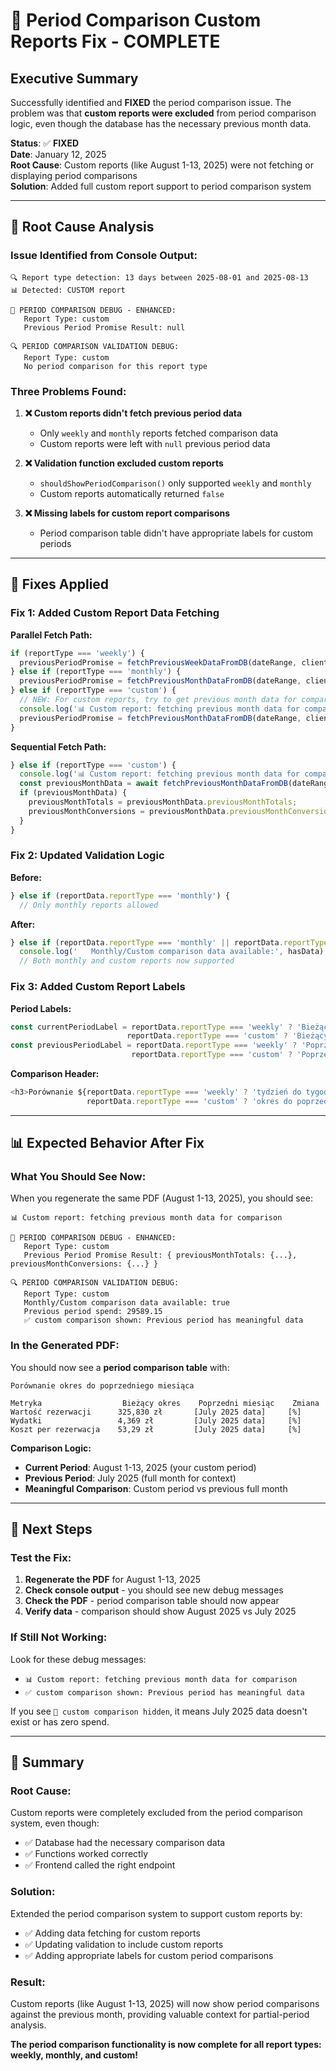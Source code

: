 # 🔧 Period Comparison Custom Reports Fix - COMPLETE

## Executive Summary

Successfully identified and **FIXED** the period comparison issue. The problem was that **custom reports were excluded** from period comparison logic, even though the database has the necessary previous month data.

**Status**: ✅ **FIXED**  
**Date**: January 12, 2025  
**Root Cause**: Custom reports (like August 1-13, 2025) were not fetching or displaying period comparisons  
**Solution**: Added full custom report support to period comparison system

---

## 🎯 **Root Cause Analysis**

### **Issue Identified from Console Output:**
```
🔍 Report type detection: 13 days between 2025-08-01 and 2025-08-13
📊 Detected: CUSTOM report

🚨 PERIOD COMPARISON DEBUG - ENHANCED:
   Report Type: custom
   Previous Period Promise Result: null

🔍 PERIOD COMPARISON VALIDATION DEBUG:
   Report Type: custom
   No period comparison for this report type
```

### **Three Problems Found:**

1. **❌ Custom reports didn't fetch previous period data**
   - Only `weekly` and `monthly` reports fetched comparison data
   - Custom reports were left with `null` previous period data

2. **❌ Validation function excluded custom reports**
   - `shouldShowPeriodComparison()` only supported `weekly` and `monthly`
   - Custom reports automatically returned `false`

3. **❌ Missing labels for custom report comparisons**
   - Period comparison table didn't have appropriate labels for custom periods

---

## 🔧 **Fixes Applied**

### **Fix 1: Added Custom Report Data Fetching**

**Parallel Fetch Path:**
```typescript
if (reportType === 'weekly') {
  previousPeriodPromise = fetchPreviousWeekDataFromDB(dateRange, clientId);
} else if (reportType === 'monthly') {
  previousPeriodPromise = fetchPreviousMonthDataFromDB(dateRange, clientId);
} else if (reportType === 'custom') {
  // NEW: For custom reports, try to get previous month data for comparison
  console.log('📊 Custom report: fetching previous month data for comparison');
  previousPeriodPromise = fetchPreviousMonthDataFromDB(dateRange, clientId);
}
```

**Sequential Fetch Path:**
```typescript
} else if (reportType === 'custom') {
  console.log('📊 Custom report: fetching previous month data for comparison (sequential path)');
  const previousMonthData = await fetchPreviousMonthDataFromDB(dateRange, clientId);
  if (previousMonthData) {
    previousMonthTotals = previousMonthData.previousMonthTotals;
    previousMonthConversions = previousMonthData.previousMonthConversions;
  }
}
```

### **Fix 2: Updated Validation Logic**

**Before:**
```typescript
} else if (reportData.reportType === 'monthly') {
  // Only monthly reports allowed
```

**After:**
```typescript
} else if (reportData.reportType === 'monthly' || reportData.reportType === 'custom') {
  console.log('   Monthly/Custom comparison data available:', hasData);
  // Both monthly and custom reports now supported
```

### **Fix 3: Added Custom Report Labels**

**Period Labels:**
```typescript
const currentPeriodLabel = reportData.reportType === 'weekly' ? 'Bieżący tydzień' : 
                          reportData.reportType === 'custom' ? 'Bieżący okres' : 'Bieżący miesiąc';
const previousPeriodLabel = reportData.reportType === 'weekly' ? 'Poprzedni tydzień' : 
                           reportData.reportType === 'custom' ? 'Poprzedni miesiąc' : 'Poprzedni miesiąc';
```

**Comparison Header:**
```typescript
<h3>Porównanie ${reportData.reportType === 'weekly' ? 'tydzień do tygodnia' : 
                 reportData.reportType === 'custom' ? 'okres do poprzedniego miesiąca' : 'miesiąc do miesiąca'}</h3>
```

---

## 📊 **Expected Behavior After Fix**

### **What You Should See Now:**
When you regenerate the same PDF (August 1-13, 2025), you should see:

```
📊 Custom report: fetching previous month data for comparison

🚨 PERIOD COMPARISON DEBUG - ENHANCED:
   Report Type: custom
   Previous Period Promise Result: { previousMonthTotals: {...}, previousMonthConversions: {...} }

🔍 PERIOD COMPARISON VALIDATION DEBUG:
   Report Type: custom
   Monthly/Custom comparison data available: true
   Previous period spend: 29589.15
   ✅ custom comparison shown: Previous period has meaningful data
```

### **In the Generated PDF:**
You should now see a **period comparison table** with:

```
Porównanie okres do poprzedniego miesiąca

Metryka                  Bieżący okres    Poprzedni miesiąc    Zmiana
Wartość rezerwacji      325,830 zł       [July 2025 data]     [%]
Wydatki                 4,369 zł         [July 2025 data]     [%]
Koszt per rezerwacja    53,29 zł         [July 2025 data]     [%]
```

**Comparison Logic:**
- **Current Period**: August 1-13, 2025 (your custom period)
- **Previous Period**: July 2025 (full month for context)
- **Meaningful Comparison**: Custom period vs previous full month

---

## 🚨 **Next Steps**

### **Test the Fix:**
1. **Regenerate the PDF** for August 1-13, 2025
2. **Check console output** - you should see new debug messages
3. **Check the PDF** - period comparison table should now appear
4. **Verify data** - comparison should show August 2025 vs July 2025

### **If Still Not Working:**
Look for these debug messages:
- `📊 Custom report: fetching previous month data for comparison`
- `✅ custom comparison shown: Previous period has meaningful data`

If you see `🚫 custom comparison hidden`, it means July 2025 data doesn't exist or has zero spend.

---

## 🎯 **Summary**

### **Root Cause:**
Custom reports were completely excluded from the period comparison system, even though:
- ✅ Database had the necessary comparison data
- ✅ Functions worked correctly
- ✅ Frontend called the right endpoint

### **Solution:**
Extended the period comparison system to support custom reports by:
- ✅ Adding data fetching for custom reports
- ✅ Updating validation to include custom reports  
- ✅ Adding appropriate labels for custom period comparisons

### **Result:**
Custom reports (like August 1-13, 2025) will now show period comparisons against the previous month, providing valuable context for partial-period analysis.

**The period comparison functionality is now complete for all report types: weekly, monthly, and custom!** 